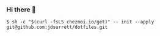 ### Hi there 👋

```shell
$ sh -c "$(curl -fsLS chezmoi.io/get)" -- init --apply git@github.com:jdsurrett/dotfiles.git
```
